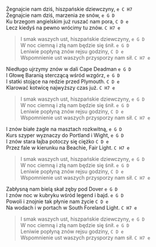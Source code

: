 Żegnajcie nam dziś, hiszpańskie dziewczyny,		`e C H7`  
Żegnajcie nam dziś, marzenia ze snów,			`e G D`  
Ku brzegom angielskim już ruszać nam pora,		`C D e`  
Lecz kiedyś na pewno wrócimy tu znów.			`C H7 e`  

>I smak waszych ust, hiszpańskie dziewczyny,		`e G D`  
>W noc ciemną i złą nam będzie się śnił.		`e G D`  
>Leniwie popłyną znów rejsu godziny,			`C D e`  
>Wspomnienie ust waszych przysporzy nam sił.		`C H7 e`  

Niedługo ujrzymy znów w dali Cape Deadman		`e G D`  
I Głowę Baranią sterczącą wśród wzgórz,		`e G D`  
I statki stojące na redzie przed Plymouth.		`C D e`  
Klarować kotwicę najwyższy czas już.			`C H7 e`  

>I smak waszych ust, hiszpańskie dziewczyny,		`e G D`  
>W noc ciemną i złą nam będzie się śnił.		`e G D`  
>Leniwie popłyną znów rejsu godziny,			`C D e`  
>Wspomnienie ust waszych przysporzy nam sił.		`C H7 e`  

I znów białe żagle na masztach rozkwitną,		`e G D`  
Kurs szyper wyznaczy do Portland i Wight,		`e G D`  
I znów stara łajba potoczy się ciężko			`C D e`  
Przez fale w kierunku na Beachie, Fair Light.		`C H7 e`  

>I smak waszych ust, hiszpańskie dziewczyny,		`e G D`  
>W noc ciemną i złą nam będzie się śnił.		`e G D`  
>Leniwie popłyną znów rejsu godziny,			`C D e`  
>Wspomnienie ust waszych przysporzy nam sił.		`C H7 e`  

Zabłysną nam bielą skał zęby pod Dover			`e G D`  
I znów noc w kubryku wśród legend i bajd.		`e G D`  
Powoli i znojnie tak płynie nam życie			`C D e`  
Na wodach i w portach w South Foreland Light.		`C H7 e`  

>I smak waszych ust, hiszpańskie dziewczyny,		`e G D`  
>W noc ciemną i złą nam będzie się śnił.		`e G D`  
>Leniwie popłyną znów rejsu godziny,			`C D e`  
>Wspomnienie ust waszych przysporzy nam sił.		`C H7 e`  
